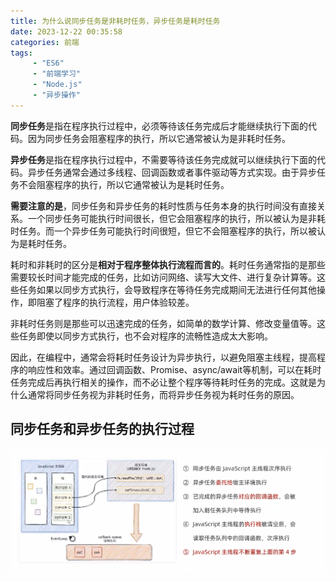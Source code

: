 ```yaml
---
title: 为什么说同步任务是非耗时任务，异步任务是耗时任务
date: 2023-12-22 00:35:58
categories: 前端
tags:  
     - "ES6"
     - "前端学习"
     - "Node.js"
     - "异步操作"
---
```

**同步任务**是指在程序执行过程中，必须等待该任务完成后才能继续执行下面的代码。因为同步任务会阻塞程序的执行，所以它通常被认为是非耗时任务。

**异步任务**是指在程序执行过程中，不需要等待该任务完成就可以继续执行下面的代码。异步任务通常会通过多线程、回调函数或者事件驱动等方式实现。由于异步任务不会阻塞程序的执行，所以它通常被认为是耗时任务。

**需要注意的是**，同步任务和异步任务的耗时性质与任务本身的执行时间没有直接关系。一个同步任务可能执行时间很长，但它会阻塞程序的执行，所以被认为是非耗时任务。而一个异步任务可能执行时间很短，但它不会阻塞程序的执行，所以被认为是耗时任务。

耗时和非耗时的区分是**相对于程序整体执行流程而言的**。耗时任务通常指的是那些需要较长时间才能完成的任务，比如访问网络、读写大文件、进行复杂计算等。这些任务如果以同步方式执行，会导致程序在等待任务完成期间无法进行任何其他操作，即阻塞了程序的执行流程，用户体验较差。

非耗时任务则是那些可以迅速完成的任务，如简单的数学计算、修改变量值等。这些任务即使以同步方式执行，也不会对程序的流畅性造成太大影响。

因此，在编程中，通常会将耗时任务设计为异步执行，以避免阻塞主线程，提高程序的响应性和效率。通过回调函数、Promise、async/await等机制，可以在耗时任务完成后再执行相关的操作，而不必让整个程序等待耗时任务的完成。这就是为什么通常将同步任务视为非耗时任务，而将异步任务视为耗时任务的原因。

## 同步任务和异步任务的执行过程
![](images/image12.png)